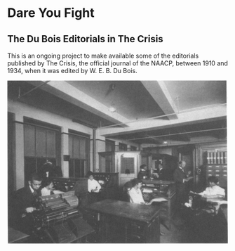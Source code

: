 # Dare You Fight
## The Du Bois Editorials in The Crisis


This is an ongoing project to make available some of the editorials published by The Crisis, the official journal of the NAACP, between 1910 and 1934, when it was edited by W. E. B. Du Bois. 

![](Images/Office.jpg)

```{tableofcontents}
```
